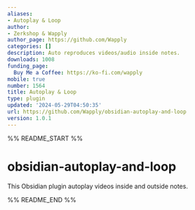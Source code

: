 ```yaml
---
aliases:
- Autoplay & Loop
author:
- Zerkshop & Wapply
author_page: https://github.com/Wapply
categories: []
description: Auto reproduces videos/audio inside notes.
downloads: 1008
funding_page:
  Buy Me a Coffee: https://ko-fi.com/wapply
mobile: true
number: 1564
title: Autoplay & Loop
type: plugin
updated: '2024-05-29T04:50:35'
url: https://github.com/Wapply/obsidian-autoplay-and-loop
version: 1.0.1
---
```


%% README_START %%

# obsidian-autoplay-and-loop
This Obsidian plugin autoplay videos inside and outside notes.


%% README_END %%
